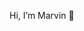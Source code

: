 Hi, I’m Marvin 👋 

<!---
whatwouldmarvindo/whatwouldmarvindo is a ✨ special ✨ repository because its `README.md` (this file) appears on your GitHub profile.
You can click the Preview link to take a look at your changes.
--->
